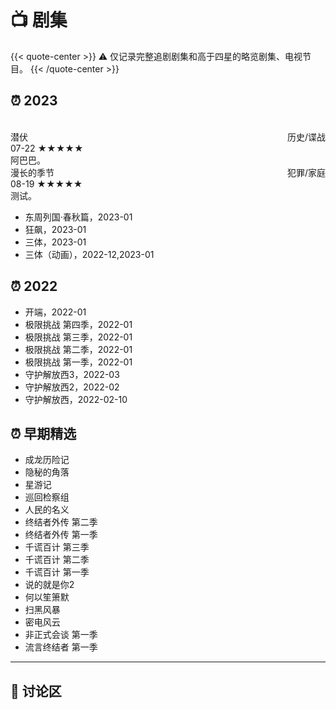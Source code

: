# 📺 剧集


{{< quote-center >}}
⚠️ 仅记录完整追剧剧集和高于四星的略览剧集、电视节目。
{{< /quote-center >}}

## ⏰ 2023

<br>
<div class="culture-list" cover-src="" json-src="books.json">
  <div class="media">
    <div class="media-cover" style="background-image:url(https://z1.ax1x.com/2023/10/30/pim7aNV.jpg)"></div>
    <div class="media-meta">
      <div class="media-meta-item title">潜伏<span style="float:right;font-weight:400">历史/谍战</span></div>
      <div class="media-meta-item">
        <span class="author">07-22</span>
        <span class="star-score">★★★★★</span>
      </div>
      <div class="media-meta-item intro"><font face="LXGW WenKai Screen">阿巴巴。</font></div>
    </div>
  </div>
  <div class="media">
    <div class="media-cover" style="background-image:url(https://z1.ax1x.com/2023/10/30/pimbYF0.jpg)"></div>
    <div class="media-meta">
      <div class="media-meta-item title">漫长的季节<span style="float:right;font-weight:400">犯罪/家庭</span></div>
      <div class="media-meta-item">
        <span class="author">08-19</span>
        <span class="star-score">★★★★★</span>
      </div>
      <div class="media-meta-item intro"><font face="LXGW WenKai Screen">测试。</font></div>
    </div>
  </div>
</div>

- 东周列国·春秋篇，2023-01 
- 狂飙，2023-01 
- 三体，2023-01 
- 三体（动画），2022-12,2023-01 

## ⏰ 2022

- 开端，2022-01
- 极限挑战 第四季，2022-01
- 极限挑战 第三季，2022-01
- 极限挑战 第二季，2022-01
- 极限挑战 第一季，2022-01
- 守护解放西3，2022-03
- 守护解放西2，2022-02
- 守护解放西，2022-02-10

## ⏰ 早期精选

- 成龙历险记
- 隐秘的角落
- 星游记
- 巡回检察组
- 人民的名义
- 终结者外传 第二季
- 终结者外传 第一季
- 千谎百计 第三季
- 千谎百计 第二季
- 千谎百计 第一季
- 说的就是你2
- 何以笙箫默
- 扫黑风暴
- 密电风云
- 非正式会谈 第一季
- 流言终结者 第一季

---

## 💬 讨论区

